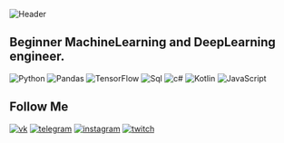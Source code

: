![Header](https://github.com/SpaceGuard-cyber/SpaceGuard-cyber/blob/main/assets/download.gif)

## Beginner MachineLearning and DeepLearning engineer.

![Python](https://img.shields.io/badge/-Python-090909?style=for-the-badge&logo=Python)
![Pandas](https://img.shields.io/badge/-Pandas-090909?style=for-the-badge&logo=Pandas)
![TensorFlow](https://img.shields.io/badge/-TensorFlow-090909?style=for-the-badge&logo=TensorFlow)
![Sql](https://img.shields.io/badge/-Sql-090909?style=for-the-badge&logo=Sqlite)
![c#](https://img.shields.io/badge/-C%23-090909?style=for-the-badge&logo=sharp)
![Kotlin](https://img.shields.io/badge/-Kotlin-090909?style=for-the-badge&logo=Kotlin)
![JavaScript](https://img.shields.io/badge/-JavaScript-090909?style=for-the-badge&logo=JavaScript)

## Follow Me

[![vk](https://img.shields.io/badge/-vk-090909?style=for-the-badge&logo=vk)](https://vk.com/spaceguardinc)
[![telegram](https://img.shields.io/badge/-Telegram-090909?style=for-the-badge&logo=Telegram)](spaceguardinc)
[![instagram](https://img.shields.io/badge/-Instagram-090909?style=for-the-badge&logo=Instagram)](https://www.instagram.com/spaceguard.inc/)
[![twitch](https://img.shields.io/badge/-CodingStreams-090909?style=for-the-badge&logo=Twitch)](https://www.twitch.tv/spaceguardentertainment)
